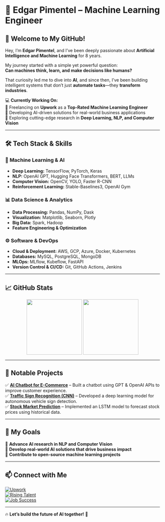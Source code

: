 # 🤖 Edgar Pimentel – Machine Learning Engineer  

## 👋 Welcome to My GitHub!  

Hey, I’m **Edgar Pimentel**, and I’ve been deeply passionate about **Artificial Intelligence and Machine Learning** for 8 years.  

My journey started with a simple yet powerful question:  
**Can machines think, learn, and make decisions like humans?**  

That curiosity led me to dive into **AI**, and since then, I’ve been building intelligent systems that don’t just **automate tasks**—they **transform industries**.  

💻 **Currently Working On:**  
🔹 Freelancing on **Upwork** as a **Top-Rated Machine Learning Engineer**  
🔹 Developing AI-driven solutions for real-world business applications  
🔹 Exploring cutting-edge research in **Deep Learning, NLP, and Computer Vision**  

---

## 🛠️ Tech Stack & Skills  

### 🤖 **Machine Learning & AI**  
- **Deep Learning:** TensorFlow, PyTorch, Keras  
- **NLP:** OpenAI GPT, Hugging Face Transformers, BERT, LLMs  
- **Computer Vision:** OpenCV, YOLO, Faster R-CNN  
- **Reinforcement Learning:** Stable-Baselines3, OpenAI Gym  

### 📊 **Data Science & Analytics**  
- **Data Processing:** Pandas, NumPy, Dask  
- **Visualization:** Matplotlib, Seaborn, Plotly  
- **Big Data:** Spark, Hadoop  
- **Feature Engineering & Optimization**  

### ⚙️ **Software & DevOps**  
- **Cloud & Deployment:** AWS, GCP, Azure, Docker, Kubernetes  
- **Databases:** MySQL, PostgreSQL, MongoDB  
- **MLOps:** MLflow, Kubeflow, FastAPI  
- **Version Control & CI/CD:** Git, GitHub Actions, Jenkins  

---

## 📈 GitHub Stats  

<p align="center">
  <img src="https://github-readme-stats.vercel.app/api?username=edward38978&show_icons=true&theme=tokyonight" height="180px"/>
  <img src="https://github-readme-stats.vercel.app/api/top-langs/?username=edward38978&layout=compact&theme=tokyonight" height="180px"/>
</p>  

---

## 🚀 Notable Projects  

✅ **[AI Chatbot for E-Commerce](https://github.com/yourusername/project1)** – Built a chatbot using GPT & OpenAI APIs to improve customer experience.  
✅ **[Traffic Sign Recognition (CNN)](https://github.com/yourusername/project2)** – Developed a deep learning model for autonomous vehicle sign detection.  
✅ **[Stock Market Prediction](https://github.com/yourusername/project3)** – Implemented an LSTM model to forecast stock prices using historical data.  

---

## 🎯 My Goals  
🔹 **Advance AI research in NLP and Computer Vision**  
🔹 **Develop real-world AI solutions that drive business impact**  
🔹 **Contribute to open-source machine learning projects**  

---

## 📫 Connect with Me  

[![Upwork](https://img.shields.io/badge/Upwork-Profile-brightgreen?style=flat&logo=upwork)](https://www.upwork.com/freelancers/~013dbe7566e0dcba52)  
[![Rising Talent](https://img.shields.io/badge/Upwork-Rising%20Talent-blue?style=flat&logo=upwork)](https://www.upwork.com/freelancers/~013dbe7566e0dcba52)  
[![Job Success](https://img.shields.io/badge/Upwork-100%25%20Job%20Success-success?style=flat&logo=upwork)](https://www.upwork.com/freelancers/~013dbe7566e0dcba52)  

---

🔥 **Let’s build the future of AI together!** 🚀  
